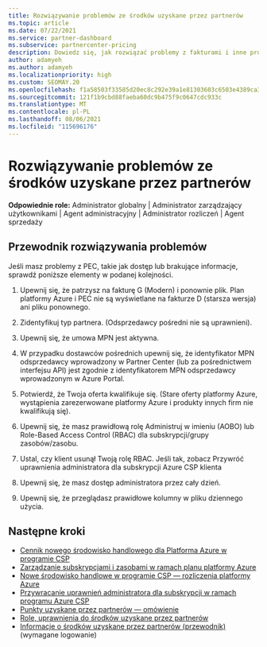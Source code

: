 ```yaml
---
title: Rozwiązywanie problemów ze środków uzyskane przez partnerów
ms.topic: article
ms.date: 07/22/2021
ms.service: partner-dashboard
ms.subservice: partnercenter-pricing
description: Dowiedz się, jak rozwiązać problemy z fakturami i inne problemy dotyczące środków uzyskane przez partnerów.
author: adamyeh
ms.author: adamyeh
ms.localizationpriority: high
ms.custom: SEOMAY.20
ms.openlocfilehash: f1a58503f33585d20ec8c292e39a1e81303603c6503e4389ca39747c932ca07b
ms.sourcegitcommit: 121f1b9cbd88faeba60dc9b475f9c0647cdc933c
ms.translationtype: MT
ms.contentlocale: pl-PL
ms.lasthandoff: 08/06/2021
ms.locfileid: "115696176"
---
```

# <a name="troubleshooting-partner-earned-credit"></a>Rozwiązywanie problemów ze środków uzyskane przez partnerów

**Odpowiednie role:** Administrator globalny | Administrator zarządzający użytkownikami | Agent administracyjny | Administrator rozliczeń | Agent sprzedaży

## <a name="troubleshooting-guide"></a>Przewodnik rozwiązywania problemów

Jeśli masz problemy z PEC, takie jak dostęp lub brakujące informacje, sprawdź poniższe elementy w podanej kolejności.

1. Upewnij się, że patrzysz na fakturę G (Modern) i ponownie plik. Plan platformy Azure i PEC nie są wyświetlane na fakturze D (starsza wersja) ani pliku ponownego.

2. Zidentyfikuj typ partnera. (Odsprzedawcy pośredni nie są uprawnieni).

3. Upewnij się, że umowa MPN jest aktywna.

4. W przypadku dostawców pośrednich upewnij się, że identyfikator MPN odsprzedawcy wprowadzony w Partner Center (lub za pośrednictwem interfejsu API) jest zgodnie z identyfikatorem MPN odsprzedawcy wprowadzonym w Azure Portal.

5. Potwierdź, że Twoja oferta kwalifikuje się. (Stare oferty platformy Azure, wystąpienia zarezerwowane platformy Azure i produkty innych firm nie kwalifikują się).

6. Upewnij się, że masz prawidłową rolę Administruj w imieniu (AOBO) lub Role-Based Access Control (RBAC) dla subskrypcji/grupy zasobów/zasobu.

7. Ustal, czy klient usunął Twoją rolę RBAC. Jeśli tak, zobacz Przywróć uprawnienia administratora dla subskrypcji Azure CSP klienta

8. Upewnij się, że masz dostęp administratora przez cały dzień.

9. Upewnij się, że przeglądasz prawidłowe kolumny w pliku dziennego użycia.

## <a name="next-steps"></a>Następne kroki

- [Cennik nowego środowisko handlowego dla Platforma Azure w programie CSP](azure-plan-price-list.md)
- [Zarządzanie subskrypcjami i zasobami w ramach planu platformy Azure](azure-plan-manage.md)
- [Nowe środowisko handlowe w programie CSP — rozliczenia platformy Azure](azure-plan-billing.md)
- [Przywracanie uprawnień administratora dla subskrypcji w ramach programu Azure CSP](revoke-reinstate-csp.md)
- [Punkty uzyskane przez partnerów — omówienie](partner-earned-credit.md)
- [Role, uprawnienia do środków uzyskane przez partnerów](azure-roles-perms-pec.md)
- [Informacje o środków uzyskane przez partnerów (przewodnik)](https://partner.microsoft.com/resources/detail/understanding-partner-earned-credit-pdf) (wymagane logowanie)
